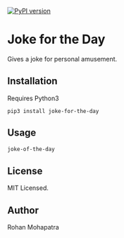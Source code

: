[![PyPI version](https://badge.fury.io/py/joke-for-the-day.svg)](https://badge.fury.io/py/joke-for-the-day)


# Joke for the Day

Gives a joke for personal amusement.

## Installation
Requires Python3
```
pip3 install joke-for-the-day
```

## Usage

```sh
joke-of-the-day
```

## License
MIT Licensed.

## Author 
Rohan Mohapatra
